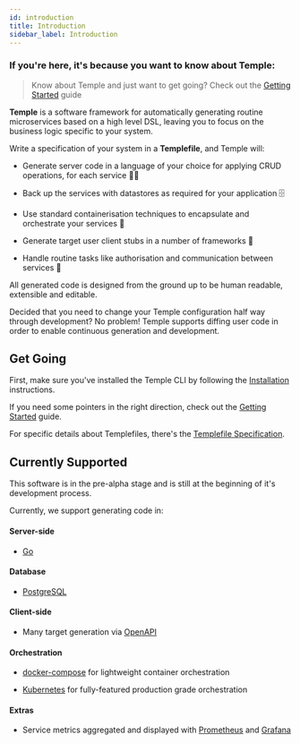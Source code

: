 ```yaml
---
id: introduction
title: Introduction
sidebar_label: Introduction
---
```


### If you're here, it's because you want to know about Temple: 

> Know about Temple and just want to get going? Check out the [Getting Started](getting-started) guide


**Temple** is a software framework for automatically generating routine microservices based on a high level DSL, leaving you to focus on the business logic specific to your system.

Write a specification of your system in a **Templefile**, and Temple will:

* Generate server code in a language of your choice for applying CRUD operations, for each service 👩‍💻

* Back up the services with datastores as required for your application 🗄

* Use standard containerisation techniques to encapsulate and orchestrate your services 🎼

* Generate target user client stubs in a number of frameworks 📲

* Handle routine tasks like authorisation and communication between services 🛑

All generated code is designed from the ground up to be human readable, extensible and editable. 

Decided that you need to change your Temple configuration half way through development? No problem! Temple supports diffing user code in order to enable continuous generation and development.

## Get Going

First, make sure you've installed the Temple CLI by following the [Installation](installation) instructions.

If you need some pointers in the right direction, check out the [Getting Started](getting-started) guide.

For specific details about Templefiles, there's the [Templefile Specification](reference/templefile-spec).

## Currently Supported

This software is in the pre-alpha stage and is still at the beginning of it's development process. 

Currently, we support generating code in:

#### Server-side

* [Go](http://golang.org)

#### Database

*  [PostgreSQL](https://www.postgresql.org/)

#### Client-side 

* Many target generation via [OpenAPI](https://swagger.io/docs/specification/about/)

#### Orchestration

* [docker-compose](https://docs.docker.com/compose/) for lightweight container orchestration

* [Kubernetes](https://kubernetes.io) for fully-featured production grade orchestration

#### Extras

* Service metrics aggregated and displayed with [Prometheus](https://prometheus.io/) and [Grafana](https://grafana.com/)
